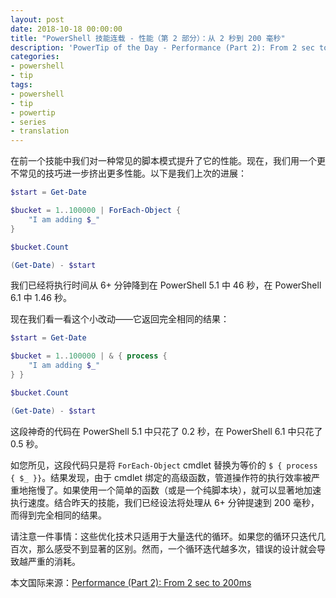 ```yaml
---
layout: post
date: 2018-10-18 00:00:00
title: "PowerShell 技能连载 - 性能（第 2 部分）：从 2 秒到 200 毫秒"
description: 'PowerTip of the Day - Performance (Part 2): From 2 sec to 200ms'
categories:
- powershell
- tip
tags:
- powershell
- tip
- powertip
- series
- translation
---
```

在前一个技能中我们对一种常见的脚本模式提升了它的性能。现在，我们用一个更不常见的技巧进一步挤出更多性能。以下是我们上次的进展：

```powershell
$start = Get-Date

$bucket = 1..100000 | ForEach-Object {
    "I am adding $_"
}

$bucket.Count

(Get-Date) - $start
```

我们已经将执行时间从 6+ 分钟降到在 PowerShell 5.1 中 46 秒，在 PowerShell 6.1 中 1.46 秒。

现在我们看一看这个小改动——它返回完全相同的结果：

```powershell
$start = Get-Date

$bucket = 1..100000 | & { process {
    "I am adding $_"
} }

$bucket.Count

(Get-Date) - $start
```

这段神奇的代码在 PowerShell 5.1 中只花了 0.2 秒，在 PowerShell 6.1 中只花了 0.5 秒。

如您所见，这段代码只是将 `ForEach-Object` cmdlet 替换为等价的 `$ { process { $_ }}`。结果发现，由于 cmdlet 绑定的高级函数，管道操作符的执行效率被严重地拖慢了。如果使用一个简单的函数（或是一个纯脚本块），就可以显著地加速执行速度。结合昨天的技能，我们已经设法将处理从 6+ 分钟提速到 200 毫秒，而得到完全相同的结果。

请注意一件事情：这些优化技术只适用于大量迭代的循环。如果您的循环只迭代几百次，那么感受不到显著的区别。然而，一个循环迭代越多次，错误的设计就会导致越严重的消耗。


<!--more-->
本文国际来源：[Performance (Part 2): From 2 sec to 200ms](http://community.idera.com/powershell/powertips/b/tips/posts/performance-part-2-from-2-sec-to-200ms)
